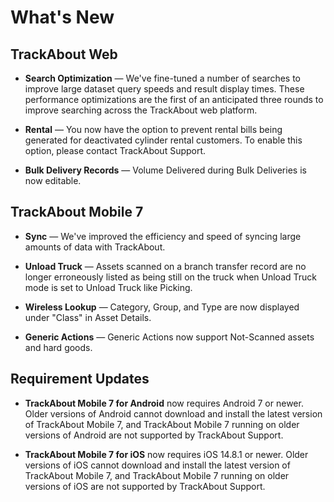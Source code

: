# What's New

## TrackAbout Web

* **Search Optimization** — We've fine-tuned a number of searches to improve large dataset query speeds and result display times. These performance optimizations are the first of an anticipated three rounds to improve searching across the TrackAbout web platform.
    
* **Rental** — You now have the option to prevent rental bills being generated for deactivated cylinder rental customers. To enable this option, please contact TrackAbout Support.
    

* **Bulk Delivery Records** — Volume Delivered during Bulk Deliveries is now editable.
    

## TrackAbout Mobile 7

* **Sync** — We've improved the efficiency and speed of syncing large amounts of data with TrackAbout.
    

* **Unload Truck** — Assets scanned on a branch transfer record are no longer erroneously listed as being still on the truck when Unload Truck mode is set to Unload Truck like Picking.
    

* **Wireless Lookup** — Category, Group, and Type are now displayed under "Class" in Asset Details.
    

*  **Generic Actions** — Generic Actions now support Not-Scanned assets and hard goods.
    

## Requirement Updates

* **TrackAbout Mobile 7 for Android** now requires Android 7 or newer. Older versions of Android cannot download and install the latest version of TrackAbout Mobile 7, and TrackAbout Mobile 7 running on older versions of Android are not supported by TrackAbout Support.
    
* **TrackAbout Mobile 7 for iOS** now requires iOS 14.8.1 or newer. Older versions of iOS cannot download and install the latest version of TrackAbout Mobile 7, and TrackAbout Mobile 7 running on older versions of iOS are not supported by TrackAbout Support.

